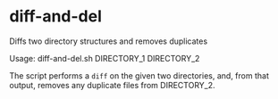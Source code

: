 # diff-and-del
Diffs two directory structures and removes duplicates

Usage: diff-and-del.sh DIRECTORY_1 DIRECTORY_2

The script performs a `diff` on the given two directories, and, from that output, removes any duplicate files from DIRECTORY_2.

